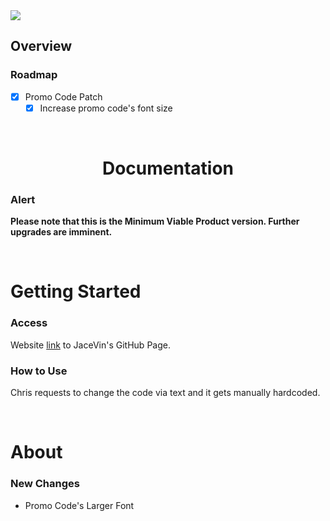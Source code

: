 <img src="https://img.shields.io/badge/License-MIT-orange">

<br>

## Overview

### Roadmap
- [x] Promo Code Patch
    - [x] Increase promo code's font size

<br>

<h1 align="center">Documentation</h1>

### Alert
**Please note that this is the Minimum Viable Product version.  Further upgrades are imminent.**

<br>

# Getting Started

### Access
Website [link](https://jacevin.github.io/Website-for-Chris/) to JaceVin's GitHub Page.

### How to Use
Chris requests to change the code via text and it gets manually hardcoded.

<br>

# About

### New Changes
+ Promo Code's Larger Font

